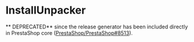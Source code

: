 # InstallUnpacker

** DEPRECATED** since the release generator has been included directly in PrestaShop core ([PrestaShop/PrestaShop#8513](https://github.com/PrestaShop/PrestaShop/pull/8513)).
